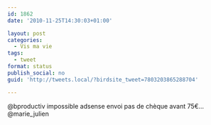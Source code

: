 ```yaml
---
id: 1862
date: '2010-11-25T14:30:03+01:00'

layout: post
categories:
  - Vis ma vie
tags:
  - tweet
format: status
publish_social: no
guid: 'http://tweets.local/?birdsite_tweet=7803203865288704'

---
```


@bproductiv impossible adsense envoi pas de chèque avant 75€… @marie\_julien